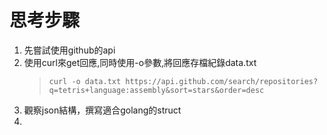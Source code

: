 # 思考步驟
1. 先嘗試使用github的api
2. 使用curl來get回應,同時使用-o參數,將回應存檔紀錄data.txt
   >`curl -o data.txt https://api.github.com/search/repositories?q=tetris+language:assembly&sort=stars&order=desc`
3. 觀察json結構，撰寫適合golang的struct
4. 